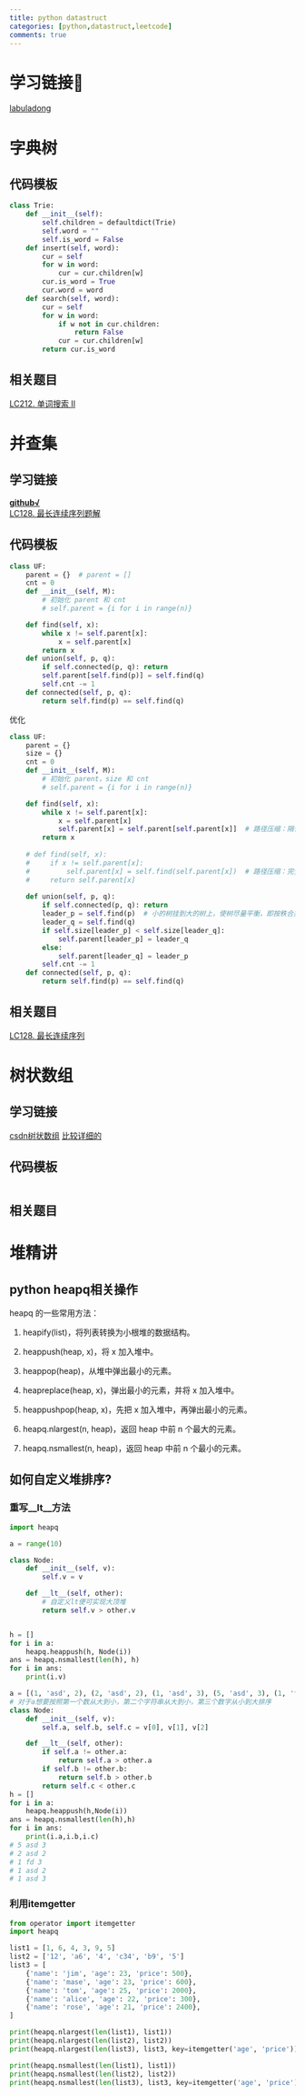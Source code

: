 ```yaml
---
title: python datastruct
categories: [python,datastruct,leetcode] 
comments: true
---  
```

# 学习链接🔗
[labuladong](https://github.com/labuladong/fucking-algorithm)
# 字典树  
## 代码模板
```python
class Trie:
    def __init__(self):
        self.children = defaultdict(Trie)
        self.word = ""
        self.is_word = False
    def insert(self, word):
        cur = self
        for w in word:
            cur = cur.children[w]
        cur.is_word = True
        cur.word = word
    def search(self, word):
        cur = self
        for w in word:
            if w not in cur.children:
                return False
            cur = cur.children[w]
        return cur.is_word
```  
## 相关题目
[LC212. 单词搜索 II](https://leetcode-cn.com/problems/word-search-ii/)  
# 并查集
## 学习链接  
[**github√**](https://github.com/Liu821218213/LeetCode-Orust/blob/master/%E5%B9%B6%E6%9F%A5%E9%9B%86%E6%80%BB%E7%BB%93.md)  
[LC128. 最长连续序列题解](https://leetcode-cn.com/problems/longest-consecutive-sequence/solution/tu-jie-yu-dao-jiu-shen-jiu-bing-cha-ji-by-chun-men/)
## 代码模板  
```python
class UF:
    parent = {}  # parent = []
    cnt = 0
    def __init__(self, M):
        # 初始化 parent 和 cnt
        # self.parent = {i for i in range(n)}

    def find(self, x):
        while x != self.parent[x]:
            x = self.parent[x]
        return x
    def union(self, p, q):
        if self.connected(p, q): return
        self.parent[self.find(p)] = self.find(q)
        self.cnt -= 1
    def connected(self, p, q):
        return self.find(p) == self.find(q)
```
优化
```python
class UF:
    parent = {}
    size = {}
    cnt = 0
    def __init__(self, M):
        # 初始化 parent，size 和 cnt
        # self.parent = {i for i in range(n)}

    def find(self, x):
        while x != self.parent[x]:
            x = self.parent[x]
            self.parent[x] = self.parent[self.parent[x]]  # 路径压缩：隔代压缩（基于循环）
        return x
        
    # def find(self, x):
    #     if x != self.parent[x]:
    #         self.parent[x] = self.find(self.parent[x])  # 路径压缩：完全压缩（基于递归）
    #     return self.parent[x]
    
    def union(self, p, q):
        if self.connected(p, q): return
        leader_p = self.find(p)  # 小的树挂到大的树上，使树尽量平衡，即按秩合并，基于size的优化方法
        leader_q = self.find(q)
        if self.size[leader_p] < self.size[leader_q]:
            self.parent[leader_p] = leader_q
        else:
            self.parent[leader_q] = leader_p
        self.cnt -= 1
    def connected(self, p, q):
        return self.find(p) == self.find(q)
```
## 相关题目
[LC128. 最长连续序列](https://leetcode-cn.com/problems/longest-consecutive-sequence/)  
# 树状数组
## 学习链接
[csdn树状数组](https://blog.csdn.net/youngyangyang04/category_871105.html) 
[比较详细的](https://www.cnblogs.com/xenny/p/9739600.html)
## 代码模板
```python

```
## 相关题目   
# 堆精讲   
## python heapq相关操作
heapq 的一些常用方法：

1. heapify(list)，将列表转换为小根堆的数据结构。

2. heappush(heap, x)，将 x 加入堆中。

3. heappop(heap)，从堆中弹出最小的元素。

4. heapreplace(heap, x)，弹出最小的元素，并将 x 加入堆中。

5. heappushpop(heap, x)，先把 x 加入堆中，再弹出最小的元素。

6. heapq.nlargest(n, heap)，返回 heap 中前 n 个最大的元素。

7. heapq.nsmallest(n, heap)，返回 heap 中前 n 个最小的元素。  
## 如何自定义堆排序?  
### 重写__lt__方法 
```python
import heapq

a = range(10)

class Node:
    def __init__(self, v):
        self.v = v

    def __lt__(self, other):
        # 自定义lt便可实现大顶堆
        return self.v > other.v


h = []
for i in a:
    heapq.heappush(h, Node(i))
ans = heapq.nsmallest(len(h), h)
for i in ans:
    print(i.v)
```
```python
a = [(1, 'asd', 2), (2, 'asd', 2), (1, 'asd', 3), (5, 'asd', 3), (1, 'fd', 3)]
# 对于a想要按照第一个数从大到小，第二个字符串从大到小，第三个数字从小到大排序
class Node:
    def __init__(self, v):
        self.a, self.b, self.c = v[0], v[1], v[2]

    def __lt__(self, other):
        if self.a != other.a:
            return self.a > other.a
        if self.b != other.b:
            return self.b > other.b
        return self.c < other.c
h = []
for i in a:
    heapq.heappush(h,Node(i))
ans = heapq.nsmallest(len(h),h)
for i in ans:
    print(i.a,i.b,i.c)
# 5 asd 3
# 2 asd 2
# 1 fd 3
# 1 asd 2
# 1 asd 3
```

### 利用itemgetter
```python
from operator import itemgetter
import heapq

list1 = [1, 6, 4, 3, 9, 5]
list2 = ['12', 'a6', '4', 'c34', 'b9', '5']
list3 = [
    {'name': 'jim', 'age': 23, 'price': 500},
    {'name': 'mase', 'age': 23, 'price': 600},
    {'name': 'tom', 'age': 25, 'price': 2000},
    {'name': 'alice', 'age': 22, 'price': 300},
    {'name': 'rose', 'age': 21, 'price': 2400},
]

print(heapq.nlargest(len(list1), list1))
print(heapq.nlargest(len(list2), list2))
print(heapq.nlargest(len(list3), list3, key=itemgetter('age', 'price')))

print(heapq.nsmallest(len(list1), list1))
print(heapq.nsmallest(len(list2), list2))
print(heapq.nsmallest(len(list3), list3, key=itemgetter('age', 'price')))
